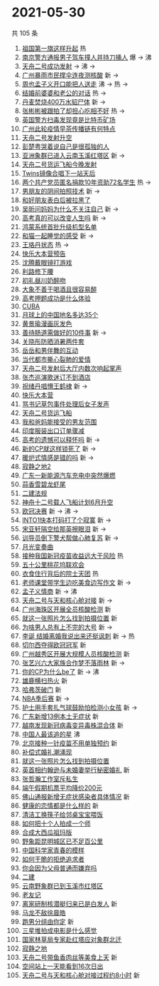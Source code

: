 # 2021-05-30

共 105 条

<!-- BEGIN -->
<!-- 最后更新时间 Sun May 30 2021 10:15:04 GMT+0800 (China Standard Time) -->

1. [祖国第一旗这样升起](https://s.weibo.com//weibo?q=%23%E7%A5%96%E5%9B%BD%E7%AC%AC%E4%B8%80%E6%97%97%E8%BF%99%E6%A0%B7%E5%8D%87%E8%B5%B7%23&Refer=new_time)
   热
2. [南京警方通报男子驾车撞人并持刀捅人](https://s.weibo.com//weibo?q=%23%E5%8D%97%E4%BA%AC%E8%AD%A6%E6%96%B9%E9%80%9A%E6%8A%A5%E7%94%B7%E5%AD%90%E9%A9%BE%E8%BD%A6%E6%92%9E%E4%BA%BA%E5%B9%B6%E6%8C%81%E5%88%80%E6%8D%85%E4%BA%BA%23&Refer=top)
   爆 -> 沸
3. [天舟二号成功发射](https://s.weibo.com//weibo?q=%23%E5%A4%A9%E8%88%9F%E4%BA%8C%E5%8F%B7%E6%88%90%E5%8A%9F%E5%8F%91%E5%B0%84%23&Refer=top)
   -> 沸 ->
4. [广州暴雨市民撑伞连夜测核酸](https://s.weibo.com//weibo?q=%23%E5%B9%BF%E5%B7%9E%E6%9A%B4%E9%9B%A8%E5%B8%82%E6%B0%91%E6%92%91%E4%BC%9E%E8%BF%9E%E5%A4%9C%E6%B5%8B%E6%A0%B8%E9%85%B8%23&Refer=top)
   新 ->
5. [周也孟子义开口能把人送走](https://s.weibo.com//weibo?q=%23%E5%91%A8%E4%B9%9F%E5%AD%9F%E5%AD%90%E4%B9%89%E5%BC%80%E5%8F%A3%E8%83%BD%E6%8A%8A%E4%BA%BA%E9%80%81%E8%B5%B0%23&Refer=top)
   沸 -> 热 ->
6. [结婚前婆婆和老公的对话](https://s.weibo.com//weibo?q=%23%E7%BB%93%E5%A9%9A%E5%89%8D%E5%A9%86%E5%A9%86%E5%92%8C%E8%80%81%E5%85%AC%E7%9A%84%E5%AF%B9%E8%AF%9D%23&Refer=top)
   热 ->
7. [丹麦焚烧400万水貂尸体](https://s.weibo.com//weibo?q=%23%E4%B8%B9%E9%BA%A6%E7%84%9A%E7%83%A7400%E4%B8%87%E6%B0%B4%E8%B2%82%E5%B0%B8%E4%BD%93%23&Refer=top)
   新 ->
8. [张彬彬被跟拍了却担心吃相不好](https://s.weibo.com//weibo?q=%23%E5%BC%A0%E5%BD%AC%E5%BD%AC%E8%A2%AB%E8%B7%9F%E6%8B%8D%E4%BA%86%E5%8D%B4%E6%8B%85%E5%BF%83%E5%90%83%E7%9B%B8%E4%B8%8D%E5%A5%BD%23&Refer=top)
   热 ->
9. [英国警方扫毒发现竟是比特币矿场](https://s.weibo.com//weibo?q=%23%E8%8B%B1%E5%9B%BD%E8%AD%A6%E6%96%B9%E6%89%AB%E6%AF%92%E5%8F%91%E7%8E%B0%E7%AB%9F%E6%98%AF%E6%AF%94%E7%89%B9%E5%B8%81%E7%9F%BF%E5%9C%BA%23&Refer=top)
10. [广州此轮疫情早茶传播链有何特点](https://s.weibo.com//weibo?q=%23%E5%B9%BF%E5%B7%9E%E6%AD%A4%E8%BD%AE%E7%96%AB%E6%83%85%E6%97%A9%E8%8C%B6%E4%BC%A0%E6%92%AD%E9%93%BE%E6%9C%89%E4%BD%95%E7%89%B9%E7%82%B9%23&Refer=top)
11. [天舟二号发射升空](https://s.weibo.com//weibo?q=%23%E5%A4%A9%E8%88%9F%E4%BA%8C%E5%8F%B7%E5%8F%91%E5%B0%84%E5%8D%87%E7%A9%BA%23&Refer=top)
12. [彭楚粤哭着说自己是很孤独的人](https://s.weibo.com//weibo?q=%23%E5%BD%AD%E6%A5%9A%E7%B2%A4%E5%93%AD%E7%9D%80%E8%AF%B4%E8%87%AA%E5%B7%B1%E6%98%AF%E5%BE%88%E5%AD%A4%E7%8B%AC%E7%9A%84%E4%BA%BA%23&Refer=top)
13. [亚洲象群已进入云南玉溪红塔区](https://s.weibo.com//weibo?q=%23%E4%BA%9A%E6%B4%B2%E8%B1%A1%E7%BE%A4%E5%B7%B2%E8%BF%9B%E5%85%A5%E4%BA%91%E5%8D%97%E7%8E%89%E6%BA%AA%E7%BA%A2%E5%A1%94%E5%8C%BA%23&Refer=top)
    新 ->
14. [天舟二号货运飞船今晚发射](https://s.weibo.com//weibo?q=%23%E5%A4%A9%E8%88%9F%E4%BA%8C%E5%8F%B7%E8%B4%A7%E8%BF%90%E9%A3%9E%E8%88%B9%E4%BB%8A%E6%99%9A%E5%8F%91%E5%B0%84%23&Refer=top)
15. [Twins镜像合唱下一站天后](https://s.weibo.com//weibo?q=%23Twins%E9%95%9C%E5%83%8F%E5%90%88%E5%94%B1%E4%B8%8B%E4%B8%80%E7%AB%99%E5%A4%A9%E5%90%8E%23&Refer=top)
16. [两个共产党员匿名捐款10年资助72名学生](https://s.weibo.com//weibo?q=%23%E4%B8%A4%E4%B8%AA%E5%85%B1%E4%BA%A7%E5%85%9A%E5%91%98%E5%8C%BF%E5%90%8D%E6%8D%90%E6%AC%BE10%E5%B9%B4%E8%B5%84%E5%8A%A972%E5%90%8D%E5%AD%A6%E7%94%9F%23&Refer=top)
    热 ->
17. [男朋友的阴间拍照技术](https://s.weibo.com//weibo?q=%23%E7%94%B7%E6%9C%8B%E5%8F%8B%E7%9A%84%E9%98%B4%E9%97%B4%E6%8B%8D%E7%85%A7%E6%8A%80%E6%9C%AF%23&Refer=top)
    新 ->
18. [和好朋友表白后被拉黑了](https://s.weibo.com//weibo?q=%23%E5%92%8C%E5%A5%BD%E6%9C%8B%E5%8F%8B%E8%A1%A8%E7%99%BD%E5%90%8E%E8%A2%AB%E6%8B%89%E9%BB%91%E4%BA%86%23&Refer=top)
19. [吴昕问妈妈为什么不关注自己](https://s.weibo.com//weibo?q=%23%E5%90%B4%E6%98%95%E9%97%AE%E5%A6%88%E5%A6%88%E4%B8%BA%E4%BB%80%E4%B9%88%E4%B8%8D%E5%85%B3%E6%B3%A8%E8%87%AA%E5%B7%B1%23&Refer=top)
    新 ->
20. [高考真的可以改变人生吗](https://s.weibo.com//weibo?q=%23%E9%AB%98%E8%80%83%E7%9C%9F%E7%9A%84%E5%8F%AF%E4%BB%A5%E6%94%B9%E5%8F%98%E4%BA%BA%E7%94%9F%E5%90%97%23&Refer=top)
    新 ->
21. [鸿蒙系统首批升级机型名单](https://s.weibo.com//weibo?q=%23%E9%B8%BF%E8%92%99%E7%B3%BB%E7%BB%9F%E9%A6%96%E6%89%B9%E5%8D%87%E7%BA%A7%E6%9C%BA%E5%9E%8B%E5%90%8D%E5%8D%95%23&Refer=top)
22. [和猫一起睡觉的感受](https://s.weibo.com//weibo?q=%23%E5%92%8C%E7%8C%AB%E4%B8%80%E8%B5%B7%E7%9D%A1%E8%A7%89%E7%9A%84%E6%84%9F%E5%8F%97%23&Refer=top)
    新 ->
23. [王珞丹状态](https://s.weibo.com//weibo?q=%23%E7%8E%8B%E7%8F%9E%E4%B8%B9%E7%8A%B6%E6%80%81%23&Refer=top)
    热 ->
24. [快乐大本营预告](https://s.weibo.com//weibo?q=%23%E5%BF%AB%E4%B9%90%E5%A4%A7%E6%9C%AC%E8%90%A5%E9%A2%84%E5%91%8A%23&Refer=top)
25. [沈腾戴眼镜打游戏](https://s.weibo.com//weibo?q=%23%E6%B2%88%E8%85%BE%E6%88%B4%E7%9C%BC%E9%95%9C%E6%89%93%E6%B8%B8%E6%88%8F%23&Refer=top)
26. [利路修下腰](https://s.weibo.com//weibo?q=%23%E5%88%A9%E8%B7%AF%E4%BF%AE%E4%B8%8B%E8%85%B0%23&Refer=top)
27. [初礼昼川奶醉吻](https://s.weibo.com//weibo?q=%23%E5%88%9D%E7%A4%BC%E6%98%BC%E5%B7%9D%E5%A5%B6%E9%86%89%E5%90%BB%23&Refer=top)
28. [大象不善于喝酒且很容易醉](https://s.weibo.com//weibo?q=%23%E5%A4%A7%E8%B1%A1%E4%B8%8D%E5%96%84%E4%BA%8E%E5%96%9D%E9%85%92%E4%B8%94%E5%BE%88%E5%AE%B9%E6%98%93%E9%86%89%23&Refer=top)
29. [高考押题成功是什么体验](https://s.weibo.com//weibo?q=%23%E9%AB%98%E8%80%83%E6%8A%BC%E9%A2%98%E6%88%90%E5%8A%9F%E6%98%AF%E4%BB%80%E4%B9%88%E4%BD%93%E9%AA%8C%23&Refer=top)
30. [CUBA](https://s.weibo.com//weibo?q=CUBA&Refer=top)
31. [月球上的中国地名多达35个](https://s.weibo.com//weibo?q=%23%E6%9C%88%E7%90%83%E4%B8%8A%E7%9A%84%E4%B8%AD%E5%9B%BD%E5%9C%B0%E5%90%8D%E5%A4%9A%E8%BE%BE35%E4%B8%AA%23&Refer=top)
32. [黄景瑜漫画灰发色](https://s.weibo.com//weibo?q=%23%E9%BB%84%E6%99%AF%E7%91%9C%E6%BC%AB%E7%94%BB%E7%81%B0%E5%8F%91%E8%89%B2%23&Refer=top)
33. [善待肠道需做好的10件事](https://s.weibo.com//weibo?q=%23%E5%96%84%E5%BE%85%E8%82%A0%E9%81%93%E9%9C%80%E5%81%9A%E5%A5%BD%E7%9A%8410%E4%BB%B6%E4%BA%8B%23&Refer=top)
    新 ->
34. [关晓彤防晒消暑两件套](https://s.weibo.com//weibo?q=%23%E5%85%B3%E6%99%93%E5%BD%A4%E9%98%B2%E6%99%92%E6%B6%88%E6%9A%91%E4%B8%A4%E4%BB%B6%E5%A5%97%23&Refer=top)
35. [岳岳和男伴舞的互动](https://s.weibo.com//weibo?q=%23%E5%B2%B3%E5%B2%B3%E5%92%8C%E7%94%B7%E4%BC%B4%E8%88%9E%E7%9A%84%E4%BA%92%E5%8A%A8%23&Refer=top)
36. [当代都市撕心裂肺的爱情](https://s.weibo.com//weibo?q=%23%E5%BD%93%E4%BB%A3%E9%83%BD%E5%B8%82%E6%92%95%E5%BF%83%E8%A3%82%E8%82%BA%E7%9A%84%E7%88%B1%E6%83%85%23&Refer=top)
37. [天舟二号发射后大厅内数次响起掌声](https://s.weibo.com//weibo?q=%23%E5%A4%A9%E8%88%9F%E4%BA%8C%E5%8F%B7%E5%8F%91%E5%B0%84%E5%90%8E%E5%A4%A7%E5%8E%85%E5%86%85%E6%95%B0%E6%AC%A1%E5%93%8D%E8%B5%B7%E6%8E%8C%E5%A3%B0%23&Refer=top)
38. [张杰巡演歌迷订不到酒店](https://s.weibo.com//weibo?q=%23%E5%BC%A0%E6%9D%B0%E5%B7%A1%E6%BC%94%E6%AD%8C%E8%BF%B7%E8%AE%A2%E4%B8%8D%E5%88%B0%E9%85%92%E5%BA%97%23&Refer=top)
39. [祝绪丹唱懵王鹤棣](https://s.weibo.com//weibo?q=%23%E7%A5%9D%E7%BB%AA%E4%B8%B9%E5%94%B1%E6%87%B5%E7%8E%8B%E9%B9%A4%E6%A3%A3%23&Refer=top)
    新 ->
40. [快乐大本营](https://s.weibo.com//weibo?q=%E5%BF%AB%E4%B9%90%E5%A4%A7%E6%9C%AC%E8%90%A5&Refer=top)
41. [骂书记草包事件处理后女子发声](https://s.weibo.com//weibo?q=%23%E9%AA%82%E4%B9%A6%E8%AE%B0%E8%8D%89%E5%8C%85%E4%BA%8B%E4%BB%B6%E5%A4%84%E7%90%86%E5%90%8E%E5%A5%B3%E5%AD%90%E5%8F%91%E5%A3%B0%23&Refer=top)
42. [天舟二号货运飞船](https://s.weibo.com//weibo?q=%23%E5%A4%A9%E8%88%9F%E4%BA%8C%E5%8F%B7%E8%B4%A7%E8%BF%90%E9%A3%9E%E8%88%B9%23&Refer=top)
43. [我和爸妈能接受的男友范围](https://s.weibo.com//weibo?q=%23%E6%88%91%E5%92%8C%E7%88%B8%E5%A6%88%E8%83%BD%E6%8E%A5%E5%8F%97%E7%9A%84%E7%94%B7%E5%8F%8B%E8%8C%83%E5%9B%B4%23&Refer=top)
44. [印度服装出口订单骤减](https://s.weibo.com//weibo?q=%23%E5%8D%B0%E5%BA%A6%E6%9C%8D%E8%A3%85%E5%87%BA%E5%8F%A3%E8%AE%A2%E5%8D%95%E9%AA%A4%E5%87%8F%23&Refer=top)
45. [高考的遗憾可以释怀吗](https://s.weibo.com//weibo?q=%23%E9%AB%98%E8%80%83%E7%9A%84%E9%81%97%E6%86%BE%E5%8F%AF%E4%BB%A5%E9%87%8A%E6%80%80%E5%90%97%23&Refer=top)
    新 ->
46. [新的CP就这样锁死了](https://s.weibo.com//weibo?q=%23%E6%96%B0%E7%9A%84CP%E5%B0%B1%E8%BF%99%E6%A0%B7%E9%94%81%E6%AD%BB%E4%BA%86%23&Refer=top)
    新 ->
47. [暖炉式情感是错的吗](https://s.weibo.com//weibo?q=%23%E6%9A%96%E7%82%89%E5%BC%8F%E6%83%85%E6%84%9F%E6%98%AF%E9%94%99%E7%9A%84%E5%90%97%23&Refer=top)
    新 ->
48. [寂静之地2](https://s.weibo.com//weibo?q=%23%E5%AF%82%E9%9D%99%E4%B9%8B%E5%9C%B02%23&Refer=top)
49. [广东一新能源汽车充电中突然爆燃](https://s.weibo.com//weibo?q=%23%E5%B9%BF%E4%B8%9C%E4%B8%80%E6%96%B0%E8%83%BD%E6%BA%90%E6%B1%BD%E8%BD%A6%E5%85%85%E7%94%B5%E4%B8%AD%E7%AA%81%E7%84%B6%E7%88%86%E7%87%83%23&Refer=top)
50. [蒜香雪碧龙虾尾](https://s.weibo.com//weibo?q=%23%E8%92%9C%E9%A6%99%E9%9B%AA%E7%A2%A7%E9%BE%99%E8%99%BE%E5%B0%BE%23&Refer=top)
51. [二建法规](https://s.weibo.com//weibo?q=%23%E4%BA%8C%E5%BB%BA%E6%B3%95%E8%A7%84%23&Refer=top)
52. [神舟十二号载人飞船计划6月升空](https://s.weibo.com//weibo?q=%23%E7%A5%9E%E8%88%9F%E5%8D%81%E4%BA%8C%E5%8F%B7%E8%BD%BD%E4%BA%BA%E9%A3%9E%E8%88%B9%E8%AE%A1%E5%88%926%E6%9C%88%E5%8D%87%E7%A9%BA%23&Refer=top)
53. [欧冠决赛](https://s.weibo.com//weibo?q=%23%E6%AC%A7%E5%86%A0%E5%86%B3%E8%B5%9B%23&Refer=top)
    新 -> 沸 ->
54. [INTO1快本打码打了个寂寞](https://s.weibo.com//weibo?q=%23INTO1%E5%BF%AB%E6%9C%AC%E6%89%93%E7%A0%81%E6%89%93%E4%BA%86%E4%B8%AA%E5%AF%82%E5%AF%9E%23&Refer=top)
    新 ->
55. [宋亚轩隔空给那英擦眼泪](https://s.weibo.com//weibo?q=%23%E5%AE%8B%E4%BA%9A%E8%BD%A9%E9%9A%94%E7%A9%BA%E7%BB%99%E9%82%A3%E8%8B%B1%E6%93%A6%E7%9C%BC%E6%B3%AA%23&Refer=top)
    新 ->
56. [训导员倒下警犬帮做心肺复苏](https://s.weibo.com//weibo?q=%23%E8%AE%AD%E5%AF%BC%E5%91%98%E5%80%92%E4%B8%8B%E8%AD%A6%E7%8A%AC%E5%B8%AE%E5%81%9A%E5%BF%83%E8%82%BA%E5%A4%8D%E8%8B%8F%23&Refer=top)
    新 ->
57. [月光变奏曲](https://s.weibo.com//weibo?q=%E6%9C%88%E5%85%89%E5%8F%98%E5%A5%8F%E6%9B%B2&Refer=top)
58. [接种我国新冠疫苗收益远大于风险](https://s.weibo.com//weibo?q=%23%E6%8E%A5%E7%A7%8D%E6%88%91%E5%9B%BD%E6%96%B0%E5%86%A0%E7%96%AB%E8%8B%97%E6%94%B6%E7%9B%8A%E8%BF%9C%E5%A4%A7%E4%BA%8E%E9%A3%8E%E9%99%A9%23&Refer=new_time)
    热
59. [五十公里桃花坞联欢会](https://s.weibo.com//weibo?q=%23%E4%BA%94%E5%8D%81%E5%85%AC%E9%87%8C%E6%A1%83%E8%8A%B1%E5%9D%9E%E8%81%94%E6%AC%A2%E4%BC%9A%23&Refer=top)
60. [衣食住行背后的院士天团](https://s.weibo.com//weibo?q=%23%E8%A1%A3%E9%A3%9F%E4%BD%8F%E8%A1%8C%E8%83%8C%E5%90%8E%E7%9A%84%E9%99%A2%E5%A3%AB%E5%A4%A9%E5%9B%A2%23&Refer=new_time)
    热
61. [老师课堂带学生边吃美食边写作文](https://s.weibo.com//weibo?q=%23%E8%80%81%E5%B8%88%E8%AF%BE%E5%A0%82%E5%B8%A6%E5%AD%A6%E7%94%9F%E8%BE%B9%E5%90%83%E7%BE%8E%E9%A3%9F%E8%BE%B9%E5%86%99%E4%BD%9C%E6%96%87%23&Refer=top)
    新 ->
62. [孟子义情商](https://s.weibo.com//weibo?q=%23%E5%AD%9F%E5%AD%90%E4%B9%89%E6%83%85%E5%95%86%23&Refer=top)
    新 -> 沸
63. [天舟二号与天和核心舱对接](https://s.weibo.com//weibo?q=%23%E5%A4%A9%E8%88%9F%E4%BA%8C%E5%8F%B7%E4%B8%8E%E5%A4%A9%E5%92%8C%E6%A0%B8%E5%BF%83%E8%88%B1%E5%AF%B9%E6%8E%A5%23&Refer=top)
    新 ->
64. [广州海珠区开展全员核酸检测](https://s.weibo.com//weibo?q=%23%E5%B9%BF%E5%B7%9E%E6%B5%B7%E7%8F%A0%E5%8C%BA%E5%BC%80%E5%B1%95%E5%85%A8%E5%91%98%E6%A0%B8%E9%85%B8%E6%A3%80%E6%B5%8B%23&Refer=top)
    新
65. [就这一张照片怎么找到拍摄位置](https://s.weibo.com//weibo?q=%E5%B0%B1%E8%BF%99%E4%B8%80%E5%BC%A0%E7%85%A7%E7%89%87%E6%80%8E%E4%B9%88%E6%89%BE%E5%88%B0%E6%8B%8D%E6%91%84%E4%BD%8D%E7%BD%AE&Refer=top)
    新
66. [为啥男人总有上不完的大号](https://s.weibo.com//weibo?q=%23%E4%B8%BA%E5%95%A5%E7%94%B7%E4%BA%BA%E6%80%BB%E6%9C%89%E4%B8%8A%E4%B8%8D%E5%AE%8C%E7%9A%84%E5%A4%A7%E5%8F%B7%23&Refer=top)
    新 ->
67. [李诞
    结婚离婚我说出来还挺讽刺](https://s.weibo.com//weibo?q=%E6%9D%8E%E8%AF%9E%20%E7%BB%93%E5%A9%9A%E7%A6%BB%E5%A9%9A%E6%88%91%E8%AF%B4%E5%87%BA%E6%9D%A5%E8%BF%98%E6%8C%BA%E8%AE%BD%E5%88%BA&Refer=top)
    新 -> 热
68. [切尔西夺得欧冠冠军](https://s.weibo.com//weibo?q=%23%E5%88%87%E5%B0%94%E8%A5%BF%E5%A4%BA%E5%BE%97%E6%AC%A7%E5%86%A0%E5%86%A0%E5%86%9B%23&Refer=top)
    新
69. [广州越秀区开展大规模人员核酸检测](https://s.weibo.com//weibo?q=%E5%B9%BF%E5%B7%9E%E8%B6%8A%E7%A7%80%E5%8C%BA%E5%BC%80%E5%B1%95%E5%A4%A7%E8%A7%84%E6%A8%A1%E4%BA%BA%E5%91%98%E6%A0%B8%E9%85%B8%E6%A3%80%E6%B5%8B&Refer=top)
    新
70. [张艺兴六大家族合作梦不落雨林](https://s.weibo.com//weibo?q=%23%E5%BC%A0%E8%89%BA%E5%85%B4%E5%85%AD%E5%A4%A7%E5%AE%B6%E6%97%8F%E5%90%88%E4%BD%9C%E6%A2%A6%E4%B8%8D%E8%90%BD%E9%9B%A8%E6%9E%97%23&Refer=top)
    新 ->
71. [你的CP为什么be了](https://s.weibo.com//weibo?q=%23%E4%BD%A0%E7%9A%84CP%E4%B8%BA%E4%BB%80%E4%B9%88be%E4%BA%86%23&Refer=top)
    新 -> 沸
72. [雄鹿横扫热火](https://s.weibo.com//weibo?q=%23%E9%9B%84%E9%B9%BF%E6%A8%AA%E6%89%AB%E7%83%AD%E7%81%AB%23&Refer=top)
    新
73. [哈弗茨破门](https://s.weibo.com//weibo?q=%23%E5%93%88%E5%BC%97%E8%8C%A8%E7%A0%B4%E9%97%A8%23&Refer=top)
    新
74. [NBA季后赛](https://s.weibo.com//weibo?q=NBA%E5%AD%A3%E5%90%8E%E8%B5%9B&Refer=top)
    新 ->
75. [护士用手套扎气球鼓励怕检测小女孩](https://s.weibo.com//weibo?q=%23%E6%8A%A4%E5%A3%AB%E7%94%A8%E6%89%8B%E5%A5%97%E6%89%8E%E6%B0%94%E7%90%83%E9%BC%93%E5%8A%B1%E6%80%95%E6%A3%80%E6%B5%8B%E5%B0%8F%E5%A5%B3%E5%AD%A9%23&Refer=top)
    新 ->
76. [广东新增13例本土无症状](https://s.weibo.com//weibo?q=%23%E5%B9%BF%E4%B8%9C%E6%96%B0%E5%A2%9E13%E4%BE%8B%E6%9C%AC%E5%9C%9F%E6%97%A0%E7%97%87%E7%8A%B6%23&Refer=top)
    新
77. [越南发现新冠病毒变异毒株混合体](https://s.weibo.com//weibo?q=%23%E8%B6%8A%E5%8D%97%E5%8F%91%E7%8E%B0%E6%96%B0%E5%86%A0%E7%97%85%E6%AF%92%E5%8F%98%E5%BC%82%E6%AF%92%E6%A0%AA%E6%B7%B7%E5%90%88%E4%BD%93%23&Refer=top)
    新
78. [中国人最该追的星](https://s.weibo.com//weibo?q=%23%E4%B8%AD%E5%9B%BD%E4%BA%BA%E6%9C%80%E8%AF%A5%E8%BF%BD%E7%9A%84%E6%98%9F%23&Refer=top)
    沸
79. [北京接种一针疫苗不用单独预约](https://s.weibo.com//weibo?q=%23%E5%8C%97%E4%BA%AC%E6%8E%A5%E7%A7%8D%E4%B8%80%E9%92%88%E7%96%AB%E8%8B%97%E4%B8%8D%E7%94%A8%E5%8D%95%E7%8B%AC%E9%A2%84%E7%BA%A6%23&Refer=top)
    新
80. [补偿式婚礼潮涌现](https://s.weibo.com//weibo?q=%23%E8%A1%A5%E5%81%BF%E5%BC%8F%E5%A9%9A%E7%A4%BC%E6%BD%AE%E6%B6%8C%E7%8E%B0%23&Refer=top)
81. [就这一张照片怎么找到拍摄位置](https://s.weibo.com//weibo?q=%23%E5%B0%B1%E8%BF%99%E4%B8%80%E5%BC%A0%E7%85%A7%E7%89%87%E6%80%8E%E4%B9%88%E6%89%BE%E5%88%B0%E6%8B%8D%E6%91%84%E4%BD%8D%E7%BD%AE%23&Refer=top)
82. [英首相约翰逊与未婚妻举行秘密婚礼](https://s.weibo.com//weibo?q=%23%E8%8B%B1%E9%A6%96%E7%9B%B8%E7%BA%A6%E7%BF%B0%E9%80%8A%E4%B8%8E%E6%9C%AA%E5%A9%9A%E5%A6%BB%E4%B8%BE%E8%A1%8C%E7%A7%98%E5%AF%86%E5%A9%9A%E7%A4%BC%23&Refer=top)
    新
83. [张哲瀚工作室斥私生](https://s.weibo.com//weibo?q=%23%E5%BC%A0%E5%93%B2%E7%80%9A%E5%B7%A5%E4%BD%9C%E5%AE%A4%E6%96%A5%E7%A7%81%E7%94%9F%23&Refer=top)
84. [端午假期机票平均降价200元](https://s.weibo.com//weibo?q=%23%E7%AB%AF%E5%8D%88%E5%81%87%E6%9C%9F%E6%9C%BA%E7%A5%A8%E5%B9%B3%E5%9D%87%E9%99%8D%E4%BB%B7200%E5%85%83%23&Refer=top)
85. [佛山通报新增无症状感染者具体情况](https://s.weibo.com//weibo?q=%23%E4%BD%9B%E5%B1%B1%E9%80%9A%E6%8A%A5%E6%96%B0%E5%A2%9E%E6%97%A0%E7%97%87%E7%8A%B6%E6%84%9F%E6%9F%93%E8%80%85%E5%85%B7%E4%BD%93%E6%83%85%E5%86%B5%23&Refer=top)
    新
86. [健康的恋情都是什么样的](https://s.weibo.com//weibo?q=%23%E5%81%A5%E5%BA%B7%E7%9A%84%E6%81%8B%E6%83%85%E9%83%BD%E6%98%AF%E4%BB%80%E4%B9%88%E6%A0%B7%E7%9A%84%23&Refer=top)
    新
87. [清洁工换筷子给邻桌宝宝喂饭](https://s.weibo.com//weibo?q=%23%E6%B8%85%E6%B4%81%E5%B7%A5%E6%8D%A2%E7%AD%B7%E5%AD%90%E7%BB%99%E9%82%BB%E6%A1%8C%E5%AE%9D%E5%AE%9D%E5%96%82%E9%A5%AD%23&Refer=top)
88. [如何把十个人拍成一个师](https://s.weibo.com//weibo?q=%23%E5%A6%82%E4%BD%95%E6%8A%8A%E5%8D%81%E4%B8%AA%E4%BA%BA%E6%8B%8D%E6%88%90%E4%B8%80%E4%B8%AA%E5%B8%88%23&Refer=top)
89. [合成大西瓜祖玛版](https://s.weibo.com//weibo?q=%23%E5%90%88%E6%88%90%E5%A4%A7%E8%A5%BF%E7%93%9C%E7%A5%96%E7%8E%9B%E7%89%88%23&Refer=top)
90. [野象距昆明城区已不足百公里](https://s.weibo.com//weibo?q=%23%E9%87%8E%E8%B1%A1%E8%B7%9D%E6%98%86%E6%98%8E%E5%9F%8E%E5%8C%BA%E5%B7%B2%E4%B8%8D%E8%B6%B3%E7%99%BE%E5%85%AC%E9%87%8C%23&Refer=top)
91. [中国科学家青春的模样](https://s.weibo.com//weibo?q=%23%E4%B8%AD%E5%9B%BD%E7%A7%91%E5%AD%A6%E5%AE%B6%E9%9D%92%E6%98%A5%E7%9A%84%E6%A8%A1%E6%A0%B7%23&Refer=top)
92. [如何干脆的拒绝追求者](https://s.weibo.com//weibo?q=%23%E5%A6%82%E4%BD%95%E5%B9%B2%E8%84%86%E7%9A%84%E6%8B%92%E7%BB%9D%E8%BF%BD%E6%B1%82%E8%80%85%23&Refer=top)
93. [你会因为父母普通而嫌弃吗](https://s.weibo.com//weibo?q=%23%E4%BD%A0%E4%BC%9A%E5%9B%A0%E4%B8%BA%E7%88%B6%E6%AF%8D%E6%99%AE%E9%80%9A%E8%80%8C%E5%AB%8C%E5%BC%83%E5%90%97%23&Refer=top)
94. [二建](https://s.weibo.com//weibo?q=%E4%BA%8C%E5%BB%BA&Refer=top)
95. [云南野象群已到玉溪市红塔区](https://s.weibo.com//weibo?q=%23%E4%BA%91%E5%8D%97%E9%87%8E%E8%B1%A1%E7%BE%A4%E5%B7%B2%E5%88%B0%E7%8E%89%E6%BA%AA%E5%B8%82%E7%BA%A2%E5%A1%94%E5%8C%BA%23&Refer=top)
96. [老友记](https://s.weibo.com//weibo?q=%E8%80%81%E5%8F%8B%E8%AE%B0&Refer=top)
97. [离家研制核潜艇归来已是白发人](https://s.weibo.com//weibo?q=%23%E7%A6%BB%E5%AE%B6%E7%A0%94%E5%88%B6%E6%A0%B8%E6%BD%9C%E8%89%87%E5%BD%92%E6%9D%A5%E5%B7%B2%E6%98%AF%E7%99%BD%E5%8F%91%E4%BA%BA%23&Refer=top)
    新
98. [马龙不敌徐晨皓](https://s.weibo.com//weibo?q=%23%E9%A9%AC%E9%BE%99%E4%B8%8D%E6%95%8C%E5%BE%90%E6%99%A8%E7%9A%93%23&Refer=top)
99. [跑男分组由你定](https://s.weibo.com//weibo?q=%23%E8%B7%91%E7%94%B7%E5%88%86%E7%BB%84%E7%94%B1%E4%BD%A0%E5%AE%9A%23&Refer=top)
    新
100. [三星堆拍成电影是什么感觉](https://s.weibo.com//weibo?q=%23%E4%B8%89%E6%98%9F%E5%A0%86%E6%8B%8D%E6%88%90%E7%94%B5%E5%BD%B1%E6%98%AF%E4%BB%80%E4%B9%88%E6%84%9F%E8%A7%89%23&Refer=top)
101. [国家林草局专家赴红塔应对象群北迁](https://s.weibo.com//weibo?q=%23%E5%9B%BD%E5%AE%B6%E6%9E%97%E8%8D%89%E5%B1%80%E4%B8%93%E5%AE%B6%E8%B5%B4%E7%BA%A2%E5%A1%94%E5%BA%94%E5%AF%B9%E8%B1%A1%E7%BE%A4%E5%8C%97%E8%BF%81%23&Refer=top)
102. [寂静之地](https://s.weibo.com//weibo?q=%E5%AF%82%E9%9D%99%E4%B9%8B%E5%9C%B0&Refer=top)
103. [天舟二号带鱼香肉丝等美食上天](https://s.weibo.com//weibo?q=%23%E5%A4%A9%E8%88%9F%E4%BA%8C%E5%8F%B7%E5%B8%A6%E9%B1%BC%E9%A6%99%E8%82%89%E4%B8%9D%E7%AD%89%E7%BE%8E%E9%A3%9F%E4%B8%8A%E5%A4%A9%23&Refer=top)
     新
104. [空间站上一天能看到16次日出](https://s.weibo.com//weibo?q=%23%E7%A9%BA%E9%97%B4%E7%AB%99%E4%B8%8A%E4%B8%80%E5%A4%A9%E8%83%BD%E7%9C%8B%E5%88%B016%E6%AC%A1%E6%97%A5%E5%87%BA%23&Refer=top)
105. [天舟二号与天和核心舱对接过程约8小时](https://s.weibo.com//weibo?q=%23%E5%A4%A9%E8%88%9F%E4%BA%8C%E5%8F%B7%E4%B8%8E%E5%A4%A9%E5%92%8C%E6%A0%B8%E5%BF%83%E8%88%B1%E5%AF%B9%E6%8E%A5%E8%BF%87%E7%A8%8B%E7%BA%A68%E5%B0%8F%E6%97%B6%23&Refer=top)
     新

<!-- END -->
